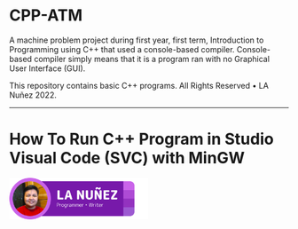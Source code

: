 # CPP-ATM
A machine problem project during first year, first term, Introduction to Programming using C++ that used a console-based compiler. Console-based compiler simply means that it is a program ran with no Graphical User Interface (GUI).

This repository contains basic C++ programs. All Rights Reserved • LA Nuñez 2022.

<hr>

<h1>How To Run C++ Program in Studio Visual Code (SVC) with MinGW</h1>
<div>
<img src=".\.image\LA-Tag2.png" alt="LA Tag" height="75">
</div>

